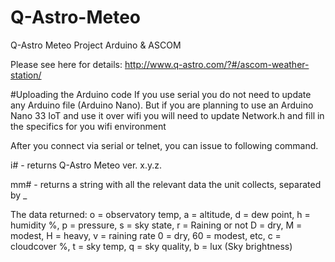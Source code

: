 # Q-Astro-Meteo
Q-Astro Meteo Project Arduino &amp; ASCOM

Please see here for details: http://www.q-astro.com/?#/ascom-weather-station/

#Uploading the Arduino code
If you use serial you do not need to update any Arduino file (Arduino Nano).
But if you are planning to use an Arduino Nano 33 IoT and use it over wifi you will need to update Network.h and fill in the specifics for you wifi environment

After you connect via serial or telnet, you can issue to following command.

i# <enter> - returns Q-Astro Meteo ver. x.y.z.

mm# <enter> - returns a string with all the relevant data the unit collects, separated by _

The data returned:
o = observatory temp, 
a = altitude, 
d = dew point, 
h = humidity %, 
p = pressure, 
s = sky state, 
r = Raining or not D = dry, M = modest, H = heavy, 
v = raining rate 0 = dry, 60 = modest, etc, 
c = cloudcover %, 
t = sky temp, 
q = sky quality, 
b = lux (Sky brightness)

